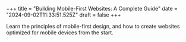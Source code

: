 +++
title = "Building Mobile-First Websites: A Complete Guide"
date = "2024-09-02T11:33:51.525Z"
draft = false
+++

  Learn the principles of mobile-first design, and how to create websites optimized for mobile devices from the start.
        